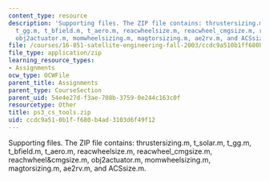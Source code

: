 ```yaml
---
content_type: resource
description: 'Supporting files. The ZIP file contains: thrustersizing.m, t_solar.m,
  t_gg.m, t_bfield.m, t_aero.m, reacwheelsize.m, reacwheel_cmgsize.m, reachwheel&cmgsize.m,
  obj2actuator.m, momwheelsizing.m, magtorsizing.m, ae2rv.m, and ACSsize.m.'
file: /courses/16-851-satellite-engineering-fall-2003/ccdc9a510b1ff680b4ad3103d6f49f12_ps3_cs_tools.zip
file_type: application/zip
learning_resource_types:
- Assignments
ocw_type: OCWFile
parent_title: Assignments
parent_type: CourseSection
parent_uid: 54e4e27d-f3ae-708b-3759-0e244c163c0f
resourcetype: Other
title: ps3_cs_tools.zip
uid: ccdc9a51-0b1f-f680-b4ad-3103d6f49f12
---
```

Supporting files. The ZIP file contains: thrustersizing.m, t_solar.m, t_gg.m, t_bfield.m, t_aero.m, reacwheelsize.m, reacwheel_cmgsize.m, reachwheel&cmgsize.m, obj2actuator.m, momwheelsizing.m, magtorsizing.m, ae2rv.m, and ACSsize.m.

